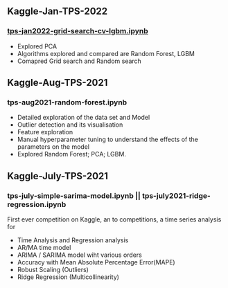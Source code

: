## Kaggle-Jan-TPS-2022 
### [tps-jan2022-grid-search-cv-lgbm.ipynb](tps-jan2022-grid-search-cv-lgbm.ipynb)
- Explored PCA
- Algorithms explored and compared are Random Forest, LGBM
- Comapred Grid search and Random search 

## Kaggle-Aug-TPS-2021
### tps-aug2021-random-forest.ipynb
- Detailed exploration of the data set and Model 
- Outlier detection and its visualisation
- Feature exploration
- Manual hyperparameter tuning to understand the effects of the parameters on the model
- Explored Random Forest; PCA; LGBM. 


## Kaggle-July-TPS-2021
### tps-july-simple-sarima-model.ipynb || tps-july2021-ridge-regression.ipynb
First ever competition on Kaggle, an to competitions, a time series analysis for  
- Time Analysis and Regression analysis
- AR/MA time model
- ARIMA / SARIMA model wiht various orders
- Accuracy with Mean Absolute Percentage Error(MAPE)
- Robust Scaling (Outliers)
- Ridge Regression (Multicollinearity)
